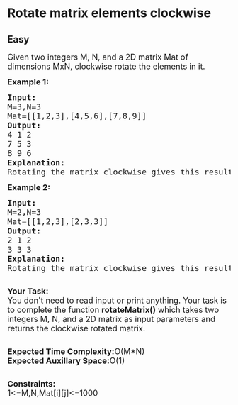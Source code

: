 # Rotate matrix elements clockwise
##  Easy 
<div class="problem-statement">
                <p></p><p><span style="font-size:18px">Given two integers M, N, and a 2D matrix Mat of dimensions MxN, clockwise rotate the elements in it.</span></p>

<p><span style="font-size:18px"><strong>Example 1:</strong></span></p>

<pre><span style="font-size:18px"><strong>Input:</strong>
M=3,N=3
Mat=[[1,2,3],[4,5,6],[7,8,9]]
<strong>Output:</strong>
4 1 2
7 5 3
8 9 6
<strong>Explanation:</strong>
Rotating the matrix clockwise gives this result.</span></pre>

<p><strong><span style="font-size:18px">Example 2:</span></strong></p>

<pre><span style="font-size:18px"><strong>Input:</strong>
M=2,N=3
Mat=[[1,2,3],[2,3,3]]
<strong>Output:</strong>
2 1 2
3 3 3
<strong>Explanation:</strong>
Rotating the matrix clockwise gives this result.</span></pre>

<p><br>
<span style="font-size:18px"><strong>Your Task:</strong><br>
You don't need to read input or print anything. Your task is to complete the function <strong>rotateMatrix()</strong> which takes two integers M, N, and a 2D matrix as input parameters and returns the clockwise rotated matrix.</span></p>

<p><br>
<span style="font-size:18px"><strong>Expected Time Complexity:</strong>O(M*N)<br>
<strong>Expected Auxillary Space:</strong>O(1)</span></p>

<p><br>
<span style="font-size:18px"><strong>Constraints:</strong><br>
1&lt;=M,N,Mat[i][j]&lt;=1000</span></p>
 <p></p>
            </div>